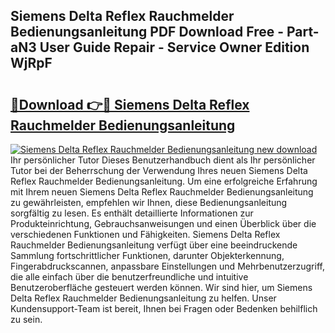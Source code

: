 ## Siemens Delta Reflex Rauchmelder Bedienungsanleitung PDF Download Free - Part-aN3 User Guide Repair - Service Owner Edition WjRpF

# <h2><a href="http://df4u9d.blite.top/?on=Siemens+Delta+Reflex+Rauchmelder+Bedienungsanleitung">🔗Download 👉🔴 Siemens Delta Reflex Rauchmelder Bedienungsanleitung</a></h2>

[![Siemens Delta Reflex Rauchmelder Bedienungsanleitung new download](https://i.imgur.com/lujVjoI.png)](http://df4u9d.blite.top/?on=Siemens+Delta+Reflex+Rauchmelder+Bedienungsanleitung)
Ihr persönlicher Tutor Dieses Benutzerhandbuch dient als Ihr persönlicher Tutor bei der Beherrschung der Verwendung Ihres neuen Siemens Delta Reflex Rauchmelder Bedienungsanleitung. Um eine erfolgreiche Erfahrung mit Ihrem neuen Siemens Delta Reflex Rauchmelder Bedienungsanleitung zu gewährleisten, empfehlen wir Ihnen, diese Bedienungsanleitung sorgfältig zu lesen. Es enthält detaillierte Informationen zur Produkteinrichtung, Gebrauchsanweisungen und einen Überblick über die verschiedenen Funktionen und Fähigkeiten. Siemens Delta Reflex Rauchmelder Bedienungsanleitung verfügt über eine beeindruckende Sammlung fortschrittlicher Funktionen, darunter Objekterkennung, Fingerabdruckscannen, anpassbare Einstellungen und Mehrbenutzerzugriff, die alle einfach über die benutzerfreundliche und intuitive Benutzeroberfläche gesteuert werden können. Wir sind hier, um Siemens Delta Reflex Rauchmelder Bedienungsanleitung zu helfen. Unser Kundensupport-Team ist bereit, Ihnen bei Fragen oder Bedenken behilflich zu sein.
